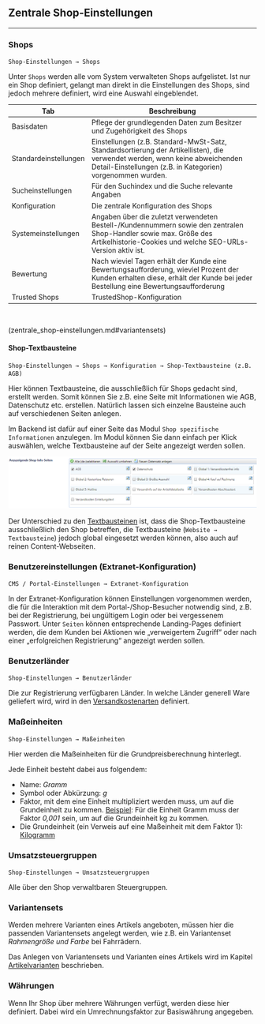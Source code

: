 ## Zentrale Shop-Einstellungen
----
### Shops

    Shop-Einstellungen → Shops

Unter `Shops` werden alle vom System verwalteten Shops aufgelistet. Ist nur ein Shop definiert, gelangt man direkt in die Einstellungen des Shops, sind jedoch mehrere definiert, wird eine Auswahl eingeblendet.

| Tab | Beschreibung |
| -- | -- |
| Basisdaten | Pflege der grundlegenden Daten zum Besitzer und Zugehörigkeit des Shops |
| Standardeinstellungen | Einstellungen (z.B. Standard-MwSt-Satz, Standardsortierung der Artikellisten), die verwendet werden, wenn keine abweichenden Detail-Einstellungen (z.B. in Kategorien) vorgenommen wurden. |
| Sucheinstellungen | Für den Suchindex und die Suche relevante Angaben |
| Konfiguration | Die zentrale Konfiguration des Shops |
| Systemeinstellungen | Angaben über die zuletzt verwendeten Bestell-/Kundennummern sowie den zentralen Shop-Handler sowie max. Größe des Artikelhistorie-Cookies und welche SEO-URLs-Version aktiv ist. |
| Bewertung | Nach wieviel Tagen erhält der Kunde eine Bewertungsaufforderung, wieviel Prozent der Kunden erhalten diese, erhält der Kunde bei jeder Bestellung eine Bewertungsaufforderung |
| Trusted Shops | TrustedShop-Konfiguration |

<br> 

(zentrale_shop-einstellungen.md#variantensets)

#### Shop-Textbausteine

    Shop-Einstellungen → Shops → Konfiguration → Shop-Textbausteine (z.B. AGB)
    

Hier können Textbausteine, die ausschließlich für Shops gedacht sind, erstellt werden. Somit können Sie z.B. eine Seite mit Informationen wie AGB, Datenschutz etc. erstellen. Natürlich lassen sich einzelne Bausteine auch auf verschiedenen Seiten anlegen. 

Im Backend ist dafür auf einer Seite das Modul `Shop spezifische Informationen` anzulegen. Im Modul können Sie dann einfach per Klick auswählen, welche Textbausteine auf der Seite angezeigt werden sollen. 

![](/assets/Shopspezifische_Textbausteine.png)

Der Unterschied zu den [Textbausteinen](/textbausteine.md) ist, dass die Shop-Textbausteine ausschließlich den Shop betreffen, die Textbausteine (`Website → Textbausteine`) jedoch global eingesetzt werden können, also auch auf reinen Content-Webseiten.

### Benutzereinstellungen (Extranet-Konfiguration)

    CMS / Portal-Einstellungen → Extranet-Konfiguration

In der Extranet-Konfiguration können Einstellungen vorgenommen werden, die für die Interaktion mit dem Portal-/Shop-Besucher notwendig sind, z.B. bei der Registrierung, bei ungültigem Login oder bei vergessenem Passwort. 
Unter `Seiten` können entsprechende Landing-Pages definiert werden, die dem Kunden bei Aktionen wie „verweigertem Zugriff“ oder nach einer „erfolgreichen Registrierung“ angezeigt werden sollen.

### Benutzerländer

    Shop-Einstellungen → Benutzerländer

Die zur Registrierung verfügbaren Länder. In welche Länder generell Ware geliefert wird, wird in den [Versandkostenarten](/versandkostenart.md) definiert.

### Maßeinheiten

    Shop-Einstellungen → Maßeinheiten

Hier werden die Maßeinheiten für die Grundpreisberechnung hinterlegt.

Jede Einheit besteht dabei aus folgendem:

* Name: *Gramm*
* Symbol oder Abkürzung: *g*
* Faktor, mit dem eine Einheit multipliziert werden muss, um auf die Grundeinheit zu kommen. <u>Beispiel</u>: Für die Einheit Gramm muss der Faktor *0,001* sein, um auf die Grundeinheit kg zu kommen.
* Die Grundeinheit (ein Verweis auf eine Maßeinheit mit dem Faktor 1): <u>Kilogramm</u>

### Umsatzsteuergruppen

    Shop-Einstellungen → Umsatzsteuergruppen

Alle über den Shop verwaltbaren Steuergruppen. 

### Variantensets

Werden mehrere Varianten eines Artikels angeboten, müssen hier die passenden Variantensets angelegt werden, wie z.B. ein Variantenset *Rahmengröße und Farbe* bei Fahrrädern.

Das Anlegen von Variantensets und Varianten eines Artikels wird im Kapitel [Artikelvarianten](/artikelvarianten.md) beschrieben.

### Währungen

Wenn Ihr Shop über mehrere Währungen verfügt, werden diese hier definiert. Dabei wird ein Umrechnungsfaktor zur Basiswährung angegeben.




